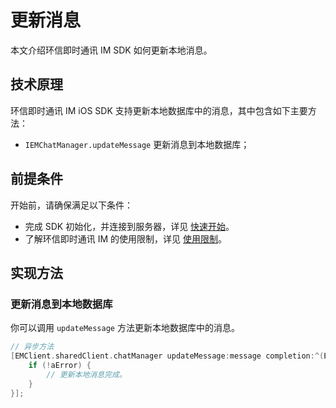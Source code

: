 # 更新消息

<Toc />

本文介绍环信即时通讯 IM SDK 如何更新本地消息。
 
## 技术原理

环信即时通讯 IM iOS SDK 支持更新本地数据库中的消息，其中包含如下主要方法：

- `IEMChatManager.updateMessage` 更新消息到本地数据库；

## 前提条件

开始前，请确保满足以下条件：

- 完成 SDK 初始化，并连接到服务器，详见 [快速开始](quickstart.html)。
- 了解环信即时通讯 IM 的使用限制，详见 [使用限制](/product/limitation.html)。

## 实现方法

### 更新消息到本地数据库

你可以调用 `updateMessage` 方法更新本地数据库中的消息。

```objective-c
// 异步方法
[EMClient.sharedClient.chatManager updateMessage:message completion:^(EMChatMessage *aMessage, EMError *aError) {
    if (!aError) {
        // 更新本地消息完成。
    }
}];
```


